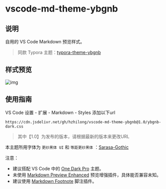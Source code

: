 # vscode-md-theme-ybgnb

## 说明

自用的 VS Code Markdown 预览样式。

> 同款 Typora 主题：[typora-theme-ybgnb](https://github.com/hzhilong/typora-theme-ybgnb)

## 样式预览

![img](https://cdn.jsdelivr.net/gh/hzhilong/person-picture@main/img/2022-09/20220929072040-1664407241.png)

## 使用指南

VS Code 设置 - 扩展 - Markdown - Styles 添加以下url

```url
https://cdn.jsdelivr.net/gh/hzhilong/vscode-md-theme-ybgnb@1.0/ybgnb-dark.css
```

> 其中【1.0】为发布的版本，请根据最新的版本来更改URL

本主题所用字体为 `更纱黑体 UI` 和 `等距更纱黑体` ：[Sarasa-Gothic](https://github.com/be5invis/Sarasa-Gothic)

注意：

- 建议搭配 VS Code 中的 [One Dark Pro](https://marketplace.visualstudio.com/items?itemName=zhuangtongfa.Material-theme) 主题。
- 未使用 [Markdown Preview Enhanced](https://marketplace.visualstudio.com/items?itemName=shd101wyy.markdown-preview-enhanced) 预览增强插件，具体能否兼容未知。
- 建议使用 [Markdown Footnote](https://marketplace.visualstudio.com/items?itemName=houkanshan.vscode-markdown-footnote) 脚注插件。
